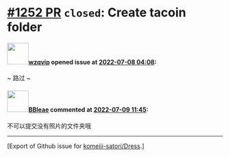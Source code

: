 # [\#1252 PR](https://github.com/komeiji-satori/Dress/pull/1252) `closed`: Create tacoin folder

#### <img src="https://avatars.githubusercontent.com/u/30136639?u=a9b75803120b45cae24217710ae656ad11968fcc&v=4" width="50">[wzqvip](https://github.com/wzqvip) opened issue at [2022-07-08 04:08](https://github.com/komeiji-satori/Dress/pull/1252):

~ 路过 ~


#### <img src="https://avatars.githubusercontent.com/u/13044102?u=f94a62fe85cc3ee44449f752939f21957e5a9f98&v=4" width="50">[BBleae](https://github.com/BBleae) commented at [2022-07-09 11:45](https://github.com/komeiji-satori/Dress/pull/1252#issuecomment-1179529732):

不可以提交没有照片的文件夹哦


-------------------------------------------------------------------------------



[Export of Github issue for [komeiji-satori/Dress](https://github.com/komeiji-satori/Dress).]
